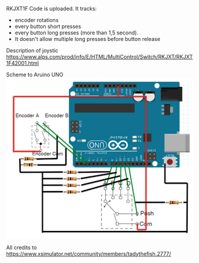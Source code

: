 RKJXT1F
Code is uploaded. It tracks:
 - encoder rotations
 - every button short presses
 - every button long presses (more than 1,5 second). 
 - It doesn't allow multiple long presses before button release
 
Description of joystic
https://www.alps.com/prod/info/E/HTML/MultiControl/Switch/RKJXT/RKJXT1F42001.html

Scheme to Aruino UNO
![Alt text](Scheme.png?raw=true "Scheme")

All credits to https://www.xsimulator.net/community/members/tadythefish.2777/
